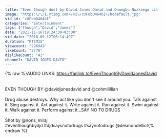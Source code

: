 ```yaml
---
title: "Even though duet by David Jones David and Onuegbu Nwakaego Lillian"
image: "https:\/\/i.ytimg.com\/vi\/cUFobO464bI\/hqdefault.jpg"
vid_id: "cUFobO464bI"
categories: "Entertainment"
tags: ["though","David","Jones"]
date: "2021-11-16T19:24:30+03:00"
vid_date: "2018-09-12T06:14:49Z"
duration: "PT1M2S"
viewcount: "226943"
likeCount: "2779"
dislikeCount: "42"
channel: "DAVID JONES DAVID"
---
```

{% raw %}AUDIO LINKS: <a rel="nofollow" target="blank" href="https://fanlink.to/EvenThoughByDavidJonesDavid">https://fanlink.to/EvenThoughByDavidJonesDavid</a><br /><br /><br />EVEN THOUGH BY @davidjonesdavid and @cohmilillian<br /><br />Drug abuse destroys. Why act like you don't see it around you. Talk against it. Sing against it. Act against it. Write against it. Run against it. Swim against it. Walk against it. Perform against it...SAY NO TO DRUGS<br /><br /> Shot by @nons_miraj <br />#eventhoughbydjd #djdsaysnotodrugs #saynotodrugs @desmondelliot{% endraw %}
